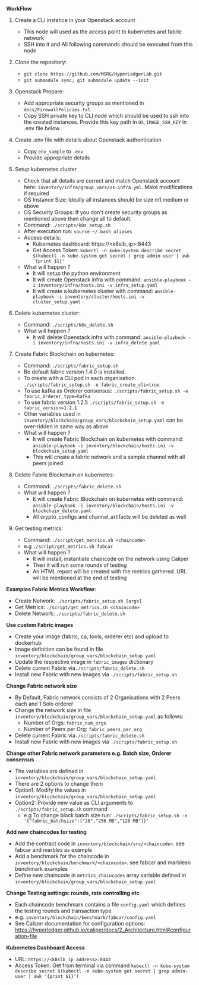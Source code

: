 **WorkFlow**

1. Create a CLI instance in your Openstack account
    * This node will used as the access point to kubernetes and fabric network
    * SSH into it and All following commands should be executed from this node

2. Clone the repository:
    * `git clone https://github.com/MSRG/HyperLedgerLab.git`
    * `git submodule sync; git submodule update --init`

3. Openstack Prepare:
    * Add appropriate security groups as mentioned in `docs/FirewallPolicies.txt`
    * Copy SSH private key to CLI node which should be used to ssh into the created instances. Provide this key path in `OS_IMAGE_SSH_KEY` in .env file below.

2. Create .env file with details about Openstack authentication
    * Copy `env_sample` to `.env`
    * Provide appropriate details

3. Setup kubernetes cluster
    * Check that all details are correct and match Openstack account here: `inventory/infra/group_vars/os-infra.yml`. Make modifications if required
    * OS Instance Size: Ideally all instances should be size m1.medium or above
    * OS Security Groups: If you don't create security groups as mentioned above then change all to default.
    * Command: `./scripts/k8s_setup.sh`
    * After execution run: `source ~/.bash_aliases`
    * Access details:
        * Kubernetes dashboard: https://<k8slb_ip>:8443
        * Get Access Token: `kubectl -n kube-system describe secret $(kubectl -n kube-system get secret | grep admin-user | awk '{print $1}'`
    * What will happen ?
        * It will setup the python environment
        * It will create Openstack infra with command: `ansible-playbook -i inventory/infra/hosts.ini -v infra_setup.yaml`
        * It will create a kubernetes cluster with command: `ansible-playbook -i inventory/cluster/hosts.ini -v cluster_setup.yaml`

4. Delete kubernetes cluster:
    * Command: `./scripts/k8s_delete.sh`
    * What will happen ?
        * It will delete Openstack infra with command: `ansible-playbook -i inventory/infra/hosts.ini -v infra_delete.yaml`

5. Create Fabric Blockchain on kubernetes:
    * Command: `./scripts/fabric_setup.sh`
    * Be default fabric version 1.4.0 is installed.
    * To create with a CLI pod in each organisation: `./scripts/fabric_setup.sh -e fabric_create_cli=true`
    * To use kafka as Orderer consensus: `./scripts/fabric_setup.sh -e fabric_orderer_type=kafka`
    * To use fabric version 1.2.1: `./scripts/fabric_setup.sh -e fabric_version=1.2.1`
    * Other variables used in `inventory/blockchain/group_vars/blockchain_setup.yaml` can be over-ridden in same way as above
    * What will happen ?
        * It will create Fabric Blockchain on kubernetes with command: `ansible-playbook -i inventory/blockchain/hosts.ini -v blockchain_setup.yaml`
        * This will create a fabric network and a sample channel with all peers joined

6. Delete Fabric Blockchain on kubernetes:
    * Command: `./scripts/fabric_delete.sh`
    * What will happen ?
        * It will create Fabric Blockchain on kubernetes with command: `ansible-playbook -i inventory/blockchain/hosts.ini -v blockchain_delete.yaml`
        * All crypto_configs and channel_artifacts will be deleted as well

7. Get testing metrics:
    * Command: `./script/get_metrics.sh <chaincode>`
    * e.g `./script/get_metrics.sh fabcar`
    * What will happen ?
        * It will install, instantiate chaincode on the network using Caliper
        * Then it will run some rounds of testing
        * An HTML report will be created with the metrics gathered. URL will be mentioned at the end of testing
        
**Examples Fabric Metrics Workflow:**
* Create Network: `./scripts/fabric_setup.sh [args]`
* Get Metrics:  `./script/get_metrics.sh <chaincode>`
* Delete Network: `./scripts/fabric_delete.sh`
        
**Use custom Fabric images**
* Create your image (fabric, ca, tools, orderer etc) and upload to dockerhub
* Image definition can be found in file `inventory/blockchain/group_vars/blockchain_setup.yaml`
* Update the respective image in `fabric_images` dictionary
* Delete current Fabric via`./scripts/fabric_delete.sh`
* Install new Fabric with new images via `./scripts/fabric_setup.sh`

**Change Fabric network size**
* By Default, Fabric network consists of 2 Organisations with 2 Peers each and 1 Solo orderer
* Change the network size in file `inventory/blockchain/group_vars/blockchain_setup.yaml` as follows:
    * Number of Orgs: `fabric_num_orgs`
    * Number of Peers per Org: `fabric_peers_per_org`
* Delete current Fabric via`./scripts/fabric_delete.sh`
* Install new Fabric with new images via `./scripts/fabric_setup.sh`

**Change other Fabric network parameters e.g. Batch size, Orderer consensus**
* The variables are defined in `inventory/blockchain/group_vars/blockchain_setup.yaml`
* There are 2 options to change them
* Option1: Modify the values in `inventory/blockchain/group_vars/blockchain_setup.yaml`
* Option2: Provide new value as CLI arguments to `./scripts/fabric_setup.sh` command
    * e.g To change block batch size run: `./scripts/fabric_setup.sh -e '{"fabric_batchsize":["20","256 MB","128 MB"]}'`

**Add new chaincodes for testing**
* Add the contract code in `inventory/blockchain/src/<chaincode>`. see fabcar and marbles as example
* Add a benchmark for the chaincode in `inventory/blockchain/benchmark/<chaincode>`. see fabcar and marblesn benchmark examples
* Define new chaincode in `metrics_chaincodes` array variable defined in `inventory/blockchain/group_vars/blockchain_setup.yaml`

**Change Testing settings: rounds, rate controlling etc**
* Each chaincode benchmark contains a file `config.yaml` which defines the testing rounds and transaction type
* e.g. `inventory/blockchain/benchmark/fabcar/config.yaml`
* See Caliper documentation for configuration options: https://hyperledger.github.io/caliper/docs/2_Architecture.html#configuration-file

**Kubernetes Dashboard Access**
* URL: `https://<k8slb_ip_address>:8443`
* Access Token: Get from terminal via command `kubectl -n kube-system describe secret $(kubectl -n kube-system get secret | grep admin-user | awk '{print $1}')`
